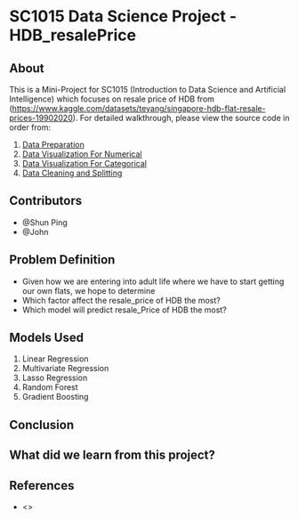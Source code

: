 # SC1015 Data Science Project - HDB_resalePrice

## About

This is a Mini-Project for SC1015 (Introduction to Data Science and Artificial Intelligence) which focuses on resale price of HDB from (https://www.kaggle.com/datasets/teyang/singapore-hdb-flat-resale-prices-19902020). For detailed walkthrough, please view the source code in order from:

1. [Data Preparation](https://github.com/shunpingong/SC1015-Project/blob/main/Data%20Preparation.ipynb)
2. [Data Visualization For Numerical](https://github.com/shunpingong/SC1015-Project/blob/main/Data%20Visualization.ipynb)
3. [Data Visualization For Categorical](https://github.com/shunpingong/SC1015-Project/blob/main/Data%20Visualization.ipynb)
4. [Data Cleaning and Splitting](https://github.com/shunpingong/SC1015-Project/blob/main/Data%20Cleaning%20And%20Splitting.ipynb)
  
## Contributors
- @Shun Ping
- @John

## Problem Definition

- Given how we are entering into adult life where we have to start getting our own flats, we hope to determine
- Which factor affect the resale_price of HDB the most?
- Which model will predict resale_Price of HDB the most?

## Models Used

1. Linear Regression
2. Multivariate Regression
3. Lasso Regression
4. Random Forest
5. Gradient Boosting

## Conclusion

## What did we learn from this project?


## References

- <>
